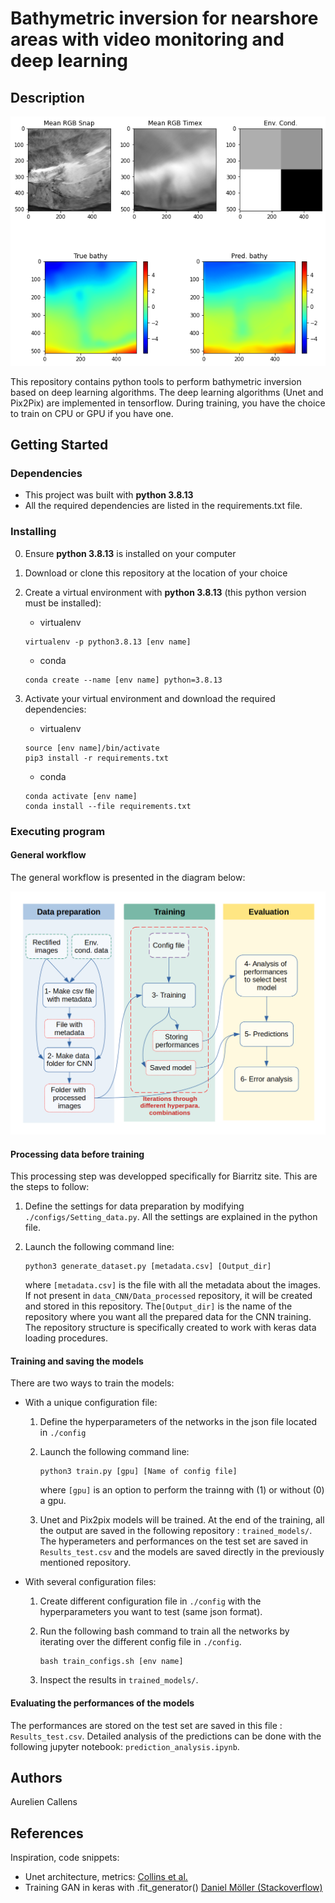 # Bathymetric inversion for nearshore areas with video monitoring and deep learning


## Description


![Prediction example](./notebooks/Images/Prediction_example.png)


This repository contains python tools to perform bathymetric inversion based on deep learning algorithms. The deep learning algorithms (Unet and Pix2Pix) are implemented in tensorflow. 
During training, you have the choice to train on CPU or GPU if you have one.

## Getting Started

### Dependencies

* This project was built with **python 3.8.13**
* All the required dependencies are listed in the requirements.txt file.

### Installing

0. Ensure **python 3.8.13** is installed on your computer

1. Download or clone this repository at the location of your choice

2. Create a virtual environment with **python 3.8.13** (this python version must be installed):

    + virtualenv
    
    ```
    virtualenv -p python3.8.13 [env name]
    ```

    + conda 

    ```
    conda create --name [env name] python=3.8.13 
    ```

3. Activate your virtual environment and download the required dependencies:

    + virtualenv
    
    ```
    source [env name]/bin/activate
    pip3 install -r requirements.txt
    ```

    + conda 

    ```
    conda activate [env name]
    conda install --file requirements.txt
    ```

### Executing program

#### General workflow 

The general workflow is presented in the diagram below: 

![Workflow](./notebooks/Images/FCN_workflow.png)

#### Processing data before training 

This processing step was developped specifically for Biarritz site. This are the steps to follow: 

1. Define the settings for data preparation by modifying `./configs/Setting_data.py`. All the settings are explained in the python file. 

2. Launch the following command line: 

    ```
    python3 generate_dataset.py [metadata.csv] [Output_dir]
    ```
    
    where `[metadata.csv]` is the file with all the metadata about the images.
    If not present in `data_CNN/Data_processed` repository, it will be created and stored in this repository.
    The`[Output_dir]` is the name of the repository where you want all the prepared data for the CNN training. 
    The repository structure is specifically created to work with keras data loading procedures.


#### Training and saving the models 

There are two ways to train the models:

* With a unique configuration file: 
    
    1. Define the hyperparameters of the networks in the json file located in  `./config`
    
    2. Launch the following command line: 
    
        ```
        python3 train.py [gpu] [Name of config file]
        ```
        where `[gpu]` is an option to perform the trainng with (1) or without (0) a gpu. 
    
    3. Unet and Pix2pix models will be trained. At the end of the training, all the output are saved in the following repository : `trained_models/`.
    The hyperameters and performances on the test set are saved in `Results_test.csv` and the models are saved directly in the previously mentioned repository.      
     
* With several configuration files:
    1. Create different configuration file in `./config` with the hyperparameters you want to test (same json format). 

    2. Run the following bash command to train all the networks by iterating over the different config file in `./config`.
        
        ```
        bash train_configs.sh [env name]
        ```    
    3. Inspect the results in `trained_models/`.


#### Evaluating the performances of the models 

The performances are stored on the test set are saved in this file : `Results_test.csv`. 
Detailed analysis of the predictions can be done with the following jupyter notebook: `prediction_analysis.ipynb`.



## Authors

Aurelien Callens

## References

Inspiration, code snippets: 
* Unet architecture, metrics: [Collins et al.](https://github.com/collins-frf/Celerity_Net)
* Training GAN in keras with .fit_generator() [Daniel Möller (Stackoverflow)](https://stackoverflow.com/questions/58785715/training-gan-in-keras-with-fit-generator?noredirect=1&lq=1)

